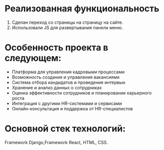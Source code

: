 # Реализованная функциональность
1. Сделан переход со страницы на страницу на сайте.
2. Использовали JS для развертывания панели меню.
# Особенность проекта в следующем:
- Платформа для управления кадровыми процессами
- Возможность создания и управления вакансиями
- Система отбора кандидатов и проведения интервью
- Хранение и анализ данных о сотрудниках
- Оценка эффективности сотрудников и планирование карьерного роста
- Интеграция с другими HR-системами и сервисами
- Онлайн-консультация и поддержка от HR-специалистов
# Основной стек технологий:
Framework Django,Framework React, HTML, CSS.

